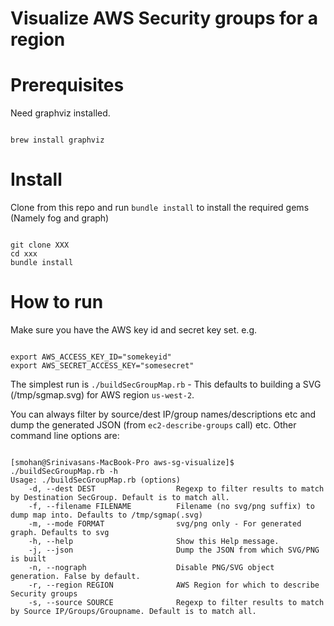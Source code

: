 Visualize AWS Security groups for a region
==========================================




Prerequisites
=============

Need graphviz installed.

```

brew install graphviz

```

Install
=======


Clone from this repo and run `bundle install` to install the required gems (Namely fog and graph)

```

git clone XXX
cd xxx
bundle install

```

How to run
==========

Make sure you have the AWS key id and secret key set. e.g.

```

export AWS_ACCESS_KEY_ID="somekeyid"
export AWS_SECRET_ACCESS_KEY="somesecret"

```

The simplest run is `./buildSecGroupMap.rb` - This defaults to building a SVG (/tmp/sgmap.svg) for AWS region `us-west-2`.

You can always filter by source/dest IP/group names/descriptions etc and dump the generated JSON (from `ec2-describe-groups` call) etc. Other command line options are:

```

[smohan@Srinivasans-MacBook-Pro aws-sg-visualize]$ ./buildSecGroupMap.rb -h
Usage: ./buildSecGroupMap.rb (options)
    -d, --dest DEST                  Regexp to filter results to match by Destination SecGroup. Default is to match all.
    -f, --filename FILENAME          Filename (no svg/png suffix) to dump map into. Defaults to /tmp/sgmap(.svg)
    -m, --mode FORMAT                svg/png only - For generated graph. Defaults to svg
    -h, --help                       Show this Help message.
    -j, --json                       Dump the JSON from which SVG/PNG is built
    -n, --nograph                    Disable PNG/SVG object generation. False by default.
    -r, --region REGION              AWS Region for which to describe Security groups
    -s, --source SOURCE              Regexp to filter results to match by Source IP/Groups/Groupname. Default is to match all.


```
